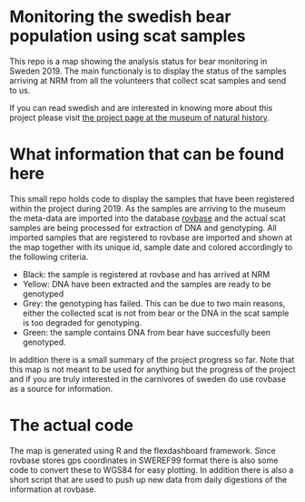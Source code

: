 # Monitoring the swedish bear population using scat samples
This repo is a map showing the analysis status for bear monitoring in Sweden 2019. The main functionaly is to display the status of the samples arriving at NRM from all the volunteers that collect scat samples and send to us.

If you can read swedish and are interested in knowing more about this project please visit [the project page at the museum of  natural history](https://www.nrm.se/forskningochsamlingar/miljoforskningochovervakning/viltovervakning/brunbjorn.9005856.html).

# What information that can be found here
This small repo holds code to display the samples that have been registered within the project during 2019. As the samples are arriving to the museum the meta-data are imported into the database [rovbase](https://rovbase.se) and the actual scat samples are being processed for extraction of DNA and genotyping. All imported samples that are registered to rovbase are imported and shown at the map together with its unique id, sample date and colored accordingly to the following criteria.

* Black: the sample is registered at rovbase and has arrived at NRM
* Yellow: DNA have been extracted and the samples are ready to be genotyped
* Grey: the genotyping has failed. This can be due to two main reasons, either the collected scat is not from bear or the DNA in the scat sample is too degraded for genotyping.
* Green: the sample contains DNA from bear have succesfully been genotyped.

In addition there is a small summary of the project progress so far. Note that this map is not meant to be used for anything but the progress of the project and if you are truly interested in the carnivores of sweden do use rovbase as a source for information.

# The actual code
The map is generated using R and the flexdashboard framework. Since rovbase stores gps coordinates in SWEREF99 format there is also some code to convert these to WGS84 for easy plotting. In addition there is also a short script that are used to push up new data from daily digestions of the information at rovbase.
